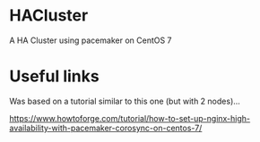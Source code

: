 # HACluster
A HA Cluster using pacemaker on CentOS 7

# Useful links

Was based on a tutorial similar to this one (but with 2 nodes)...

https://www.howtoforge.com/tutorial/how-to-set-up-nginx-high-availability-with-pacemaker-corosync-on-centos-7/

